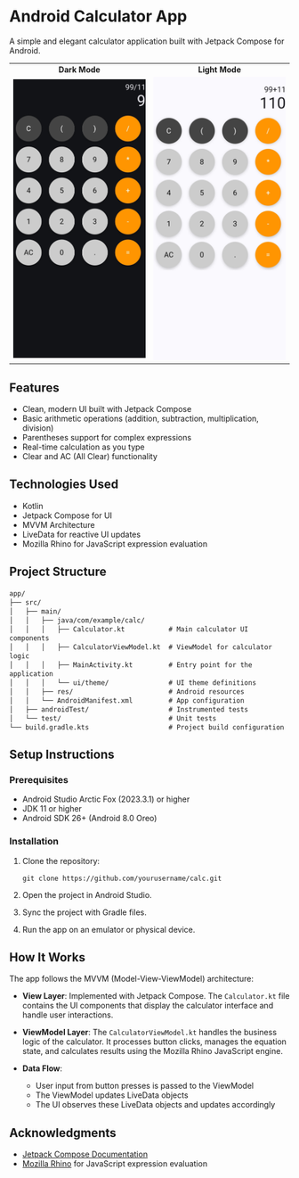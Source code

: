 # Android Calculator App

A simple and elegant calculator application built with Jetpack Compose for Android.

<table align="center">
  <tr>
    <td align="center"><b>Dark Mode</b></td>
    <td align="center"><b>Light Mode</b></td>
  </tr>
  <tr>
    <td><img src="Screenshot_dark_calc.jpg" alt="dark mode" width="250"/></td>
    <td><img src="Screenshot_light_calc.jpg" alt="light mode" width="250"/></td>
  </tr>
</table>

## Features

- Clean, modern UI built with Jetpack Compose
- Basic arithmetic operations (addition, subtraction, multiplication, division)
- Parentheses support for complex expressions
- Real-time calculation as you type
- Clear and AC (All Clear) functionality

## Technologies Used

- Kotlin
- Jetpack Compose for UI
- MVVM Architecture
- LiveData for reactive UI updates
- Mozilla Rhino for JavaScript expression evaluation

## Project Structure

```
app/
├── src/
│   ├── main/
│   │   ├── java/com/example/calc/
│   │   │   ├── Calculator.kt           # Main calculator UI components
│   │   │   ├── CalculatorViewModel.kt  # ViewModel for calculator logic
│   │   │   ├── MainActivity.kt         # Entry point for the application
│   │   │   └── ui/theme/               # UI theme definitions
│   │   ├── res/                        # Android resources
│   │   └── AndroidManifest.xml         # App configuration
│   ├── androidTest/                    # Instrumented tests
│   └── test/                           # Unit tests
└── build.gradle.kts                    # Project build configuration
```

## Setup Instructions

### Prerequisites

- Android Studio Arctic Fox (2023.3.1) or higher
- JDK 11 or higher
- Android SDK 26+ (Android 8.0 Oreo)

### Installation

1. Clone the repository:
   ```
   git clone https://github.com/yourusername/calc.git
   ```

2. Open the project in Android Studio.

3. Sync the project with Gradle files.

4. Run the app on an emulator or physical device.

## How It Works

The app follows the MVVM (Model-View-ViewModel) architecture:

- **View Layer**: Implemented with Jetpack Compose. The `Calculator.kt` file contains the UI components that display the calculator interface and handle user interactions.

- **ViewModel Layer**: The `CalculatorViewModel.kt` handles the business logic of the calculator. It processes button clicks, manages the equation state, and calculates results using the Mozilla Rhino JavaScript engine.

- **Data Flow**: 
  - User input from button presses is passed to the ViewModel
  - The ViewModel updates LiveData objects
  - The UI observes these LiveData objects and updates accordingly

## Acknowledgments

- [Jetpack Compose Documentation](https://developer.android.com/jetpack/compose)
- [Mozilla Rhino](https://github.com/mozilla/rhino) for JavaScript expression evaluation
